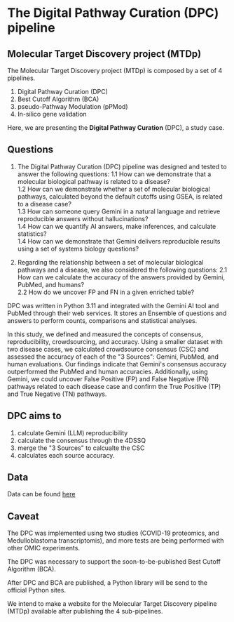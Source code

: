 # The Digital Pathway Curation (DPC) pipeline

## Molecular Target Discovery project (MTDp)

The Molecular Target Discovery project (MTDp) is composed by a set of 4 pipelines.

  1. Digital Pathway Curation (DPC)
  2. Best Cutoff Algorithm (BCA)
  3. pseudo-Pathway Modulation (pPMod)
  4. In-silico gene validation

Here, we are presenting the **Digital Pathway Curation** (DPC), a study case.

## Questions

1. The Digital Pathway Curation (DPC) pipeline was designed and tested to answer the following questions:
	1.1 How can we demonstrate that a molecular biological pathway is related to a disease?  
	1.2 How can we demonstrate whether a set of molecular biological pathways, calculated beyond the default cutoffs using GSEA, is related to a disease case?  
	1.3 How can someone query Gemini in a natural language and retrieve reproducible answers without hallucinations?  
	1.4 How can we quantify AI answers, make inferences, and calculate statistics?  
	1.4 How can we demonstrate that Gemini delivers reproducible results using a set of systems biology questions?  

  
2. Regarding the relationship between a set of molecular biological pathways and a disease, we also considered the following questions:
	2.1 How can we calculate the accuracy of the answers provided by Gemini, PubMed, and humans?  
	2.2 How do we uncover FP and FN in a given enriched table?  


DPC was written in Python 3.11 and integrated with the Gemini AI tool and PubMed through their web services. It stores an Ensemble of questions and answers to perform counts, comparisons and statistical analyses.

In this study, we defined and measured the concepts of consensus, reproducibility, crowdsourcing, and accuracy. Using a smaller dataset with two disease cases, we calculated crowdsource consensus (CSC) and assessed the accuracy of each of the "3 Sources": Gemini, PubMed, and human evaluations. Our findings indicate that Gemini's consensus accuracy outperformed the PubMed and human accuracies. Additionally, using Gemini, we could uncover False Positive (FP) and False Negative (FN) pathways related to each disease case and confirm the True Positive (TP) and True Negative (TN) pathways.  


## DPC aims to  

   1. calculate Gemini (LLM) reproducibility  
   2. calculate the consensus through the 4DSSQ  
   3. merge the "3 Sources" to calcualte the CSC  
   4. calculates each source accuracy.  


## Data

Data can be found [here](https://drive.google.com/drive/u/0/folders/1U6FBkKGE4SisHXUR9RhNiF6CyOQUa200)


## Caveat

The DPC was implemented using two studies (COVID-19 proteomics, and Medulloblastoma transcriptomis), and more tests are being performed with other OMIC experiments.

The DPC was necessary to support the soon-to-be-published Best Cutoff Algorithm (BCA).

After DPC and BCA are published, a Python library will be send to the official Python sites.

We intend to make a website for the Molecular Target Discovery pipeline (MTDp) available after publishing the 4 sub-pipelines.
